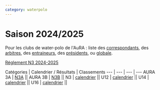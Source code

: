 ```yaml
---
category: waterpolo
---
```


# Saison 2024/2025

Pour les clubs de water-polo de l'AuRA :
liste des [correspondants](wp/correspondants), des [arbitres](wp/arbitres), des [entraineurs](wp/entraineurs), des [présidents](wp/presidents), ou [globale](wp/globale).

[Réglement N3 2024-2025](pdfs/Reglement_2025_AURA.pdf)

Catégories | Calendrier / Résultats | Classements
--- | --- | --- | ---
AURA 3A | [N3A](wp/N3A) ||
AURA 3B | [N3B](wp/N3B) ||
N3 | [calendrier](wp/N3) ||
U12 | [calendrier](wp/12ans) ||
U14 | [calendrier](wp/14ans) ||
U16 | [calendrier](wp/16ans) ||
